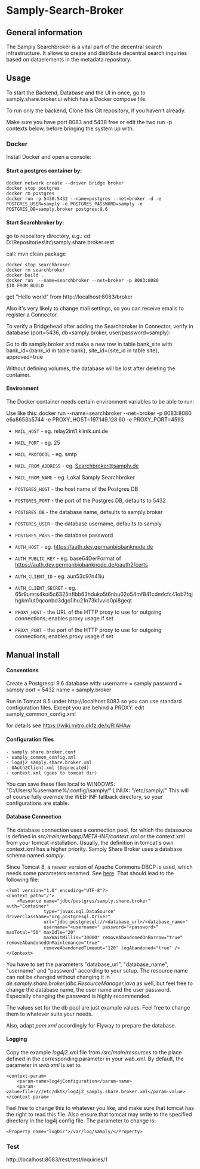 # Samply-Search-Broker

## General information

The Samply Searchbroker is a vital part of the decentral search infrastructure.
It allows to create and distribute decentral search inquiries based on dataelements in the metadata repository.

## Usage

To start the Backend, Database and the UI in once, go to samply.share.broker.ui which has a Docker compose file.

To run only the backend, 
Clone this Git repository, if you haven't already.

Make sure you have port 8083 and 5438 free or edit the two run -p contexts below, before bringing the system up with:

### Docker
Install Docker and open a console:

#### Start a postgres container by:
```
docker network create --driver bridge broker
docker stop postgres
docker rm postgres
docker run -p 5438:5432 --name=postgres --net=broker -d -e POSTGRES_USER=samply -e POSTGRES_PASSWORD=samply -e POSTGRES_DB=samply.broker postgres:9.6
```

#### Start Searchbroker by:

go to repository directory, e.g.: cd D:\Repositories\itc\samply.share.broker.rest

call: mvn clean package

```
docker stop searchbroker
docker rm searchbroker
docker build .
docker run  --name=searchbroker --net=broker -p 8083:8080 $ID_FROM_BUILD
```
get "Hello world" from http://localhost:8083/broker

Also it's very likely to change mail settings, so you can receive emails to register a Connector.

To verify a Bridgehead after adding the Searchbroker in Connector, verify in database (port=5436, db=samply.broker, user/password=samply):

Go to db samply.broker and make a new row in table bank_site with bank_id={bank_id in table bank}, site_id={site_id in table site}, approved=true

Without defining volumes, the database will be lost after deleting the container.

#### Environment

The Docker container needs certain environment variables to be able to run:

Use like this: docker run  --name=searchbroker --net=broker -p 8083:8080 e6a8653b5744 -e PROXY_HOST=197.149.128.60 -e PROXY_PORT=4593

* `MAIL_HOST` - eg. relay2int1.klinik.uni.de
* `MAIL_PORT` - eg. 25
* `MAIL_PROTOCO`L - eg. smtp
* `MAIL_FROM_ADDRESS` - eg. Searchbroker@samply.de
* `MAIL_FROM_NAME` - eg. Lokal Samply Searchbroker

* `POSTGRES_HOST` - the host name of the Postgres DB
* `POSTGRES_PORT` - the port of the Postgres DB, defaults to 5432
* `POSTGRES_DB` - the database name, defaults to samply.broker
* `POSTGRES_USER` - the database username, defaults to samply
* `POSTGRES_PASS` - the database password

* `AUTH_HOST` - eg. https://auth.dev.germanbiobanknode.de
* `AUTH_PUBLIC_KEY` - eg. base64DerFormat of https://auth.dev.germanbiobanknode.de/oauth2/certs
* `AUTH_CLIENT_ID` - eg. aun53c97n41iu
* `AUTH_CLIENT_SECRET` - eg. 65r9umrs4koi5c6325nflbb63hduko5t6nbu02o54mf841cdmfcfc41ob7fqjhgkm1ut0qconbd3dgo1ihu21n73k1vvid0pi8geqt

* `PROXY_HOST` - the URL of the HTTP proxy to use for outgoing connections; enables proxy usage if set
* `PROXY_PORT` - the port of the HTTP proxy to use for outgoing connections; enables proxy usage if set


## Manual Install

#### Conventions

Create a Postgresql 9.6 database with:
username = samply
password = samply
port = 5432
name = samply.broker

Run in Tomcat 8.5 under http://localhost:8083 so you can use standard configuration files.
Except you are behind a PROXY: edit samply_common_config.xml

for details see https://wiki.mitro.dkfz.de/x/RIAHAw

#### Configuration files

```
- samply.share.broker.conf
- samply_common_config.xml
- log4j2_samply.share.broker.xml
- OAuth2Client.xml (Deprecated)
- context.xml (goes to tomcat dir)
```

You can save these files local to 
WINDOWS: "C:\/Users/\%username%/\.config/\samply/\"
LINUX: "/etc/samply/"
This will of course fully override the WEB-INF fallback directory, so your configurations are stable.

#### Database Connection

The database connection uses a connection pool, for which the datasource is defined in
 _src/main/webapp/META-INF/context.xml_ or the context.xml from your tomcat installation. Usually, the definition
 in tomcat's own context.xml has a higher priority.
  Samply Share Broker uses a database schema named _samply_.

Since Tomcat 8, a newer version of Apache Commons DBCP is used, which needs some parameters renamed. 
See [here](https://tomcat.apache.org/migration-8.html#Database_Connection_Pooling). That should lead to the following 
file:

```
<?xml version="1.0" encoding="UTF-8"?>
<Context path="/">
    <Resource name="jdbc/postgres/samply.share.broker" auth="Container"
              type="javax.sql.DataSource" driverClassName="org.postgresql.Driver"
              url="jdbc:postgresql://<database_url>/<database_name>"
              username="<username>" password="<password>" maxTotal="50" maxIdle="20"
              maxWaitMillis="30000" removeAbandonedOnBorrow="true" removeAbandonedOnMaintenance="true"
              removeAbandonedTimeout="120" logAbandoned="true" />
</Context>
```

You have to set the parameters "database_url", "database_name", "username" and "password" according to
your setup. The resource name can not be changed without changing it in
 _de.samply.share.broker.jdbc.ResourceManager.java_ as well, but feel free to change the database name,
 the user name and the user password. Especially changing the password is highly recommended.
 
The values set for the db pool are just example values. Feel free to change them to whatever suits your needs. 
 
Also, adapt _pom.xml_ accordingly for Flyway to prepare the database.

#### Logging

Copy the example _log4j2.xml_ file from _/src/main/resources_ to the place defined in the corresponding
parameter in your _web.xml_. By default, the parameter in _web.xml_ is set to.

```
<context-param>
    <param-name>log4jConfiguration</param-name>
    <param-value>file:///etc/dktk/log4j2_samply.share.broker.xml</param-value>
</context-param>
```

Feel free to change this to whatever you like, and make sure that tomcat has the right to read this file. Also ensure
that tomcat may write to the specified directory in the log4j config file. The parameter to change is:

```
<Property name="logDir">/var/log/samply/</Property>
```

### Test

http://localhost:8083/rest/test/inquiries/1



